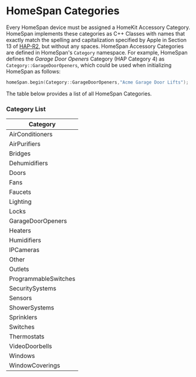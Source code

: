 # HomeSpan Categories

Every HomeSpan device must be assigned a HomeKit Accessory Category. HomeSpan implements these categories as C++ Classes with names that exactly match the spelling and capitalization specified by Apple in Section 13 of [HAP-R2](https://developer.apple.com/support/homekit-accessory-protocol/), but without any spaces.  HomeSpan Accessory Categories are defined in HomeSpan's `Category` namespace.  For example, HomeSpan defines the *Garage Door Openers* Category (HAP Category 4) as `Category::GarageDoorOpeners`, which could be used when initializing HomeSpan as follows:

```C++
homeSpan.begin(Category::GarageDoorOpeners,"Acme Garage Door Lifts");
```

The table below provides a list of all HomeSpan Categories.

### Category List

| Category |
|---|
| AirConditioners |
| AirPurifiers |
| Bridges |
| Dehumidifiers |
| Doors |
| Fans |
| Faucets |
| Lighting |
| Locks |
| GarageDoorOpeners |
| Heaters |
| Humidifiers |
| IPCameras |
| Other |
| Outlets |
| ProgrammableSwitches |
| SecuritySystems |
| Sensors |
| ShowerSystems |
| Sprinklers |
| Switches |
| Thermostats |
| VideoDoorbells |
| Windows |
| WindowCoverings |

